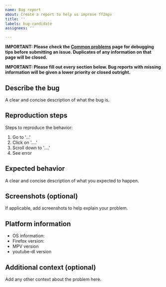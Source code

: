 ```yaml
---
name: Bug report
about: Create a report to help us improve ff2mpv
title: ''
labels: bug-candidate
assignees: ''

---
```


**IMPORTANT: Please check the [Common problems](https://github.com/woodruffw/ff2mpv/wiki/Common-problems) page for debugging tips before submitting an issue. Duplicates of any information on that page will be closed.**

**IMPORTANT: Please fill out every section below. Bug reports with missing information will be
given a lower priority or closed outright.**

## Describe the bug

A clear and concise description of what the bug is.

## Reproduction steps

Steps to reproduce the behavior:
1. Go to '...'
2. Click on '....'
3. Scroll down to '....'
4. See error

## Expected behavior

A clear and concise description of what you expected to happen.

## Screenshots (optional)

If applicable, add screenshots to help explain your problem.

## Platform information

 - OS information:
 - Firefox version:
 - MPV version
 - youtube-dl version

## Additional context (optional)

Add any other context about the problem here.
